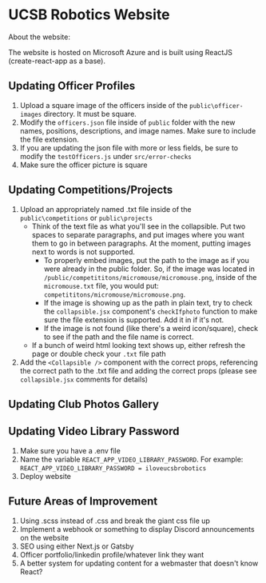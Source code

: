 # UCSB Robotics Website

About the website:

The website is hosted on Microsoft Azure and is built using ReactJS (create-react-app as a base).

## Updating Officer Profiles
1. Upload a square image of the officers inside of the `public\officer-images` directory. It must be square.
2. Modify the `officers.json` file inside of `public` folder with the new names, positions, descriptions, and image names. Make sure to include the file extension.
3. If you are updating the json file with more or less fields, be sure to modify the `testOfficers.js` under `src/error-checks`
4. Make sure the officer picture is square

## Updating Competitions/Projects
1. Upload an appropriately named .txt file inside of the `public\competitions` or `public\projects`
    * Think of the text file as what you'll see in the collapsible. Put two spaces to separate paragraphs, and put images where you want them to go in between paragraphs. At the moment, putting images next to words is not supported.
        * To properly embed images, put the path to the image as if you were already in the public folder. So, if the image was located in `/public/competititons/micromouse/micromouse.png`, inside of the `micromouse.txt` file, you would put: `competititons/micromouse/micromouse.png`.
        * If the image is showing up as the path in plain text, try to check the `collapsible.jsx` component's `checkIfphoto` function to make sure the file extension is supported. Add it in if it's not.
        * If the image is not found (like there's a weird icon/square), check to see if the path and the file name is correct.
    * If a bunch of weird html looking text shows up, either refresh the page or double check your `.txt` file path
2. Add the `<Collapsible />` component with the correct props, referencing the correct path to the .txt file and adding the correct props (please see `collapsible.jsx` comments for details) 

## Updating Club Photos Gallery


## Updating Video Library Password
1. Make sure you have a .env file
2. Name the variable `REACT_APP_VIDEO_LIBRARY_PASSWORD`. For example: `REACT_APP_VIDEO_LIBRARY_PASSWORD = iloveucsbrobotics`
3. Deploy website

## Future Areas of Improvement
1. Using .scss instead of .css and break the giant css file up
2. Implement a webhook or something to display Discord announcements on the website
3. SEO using either Next.js or Gatsby
4. Officer portfolio/linkedin profile/whatever link they want
5. A better system for updating content for a webmaster that doesn't know React?